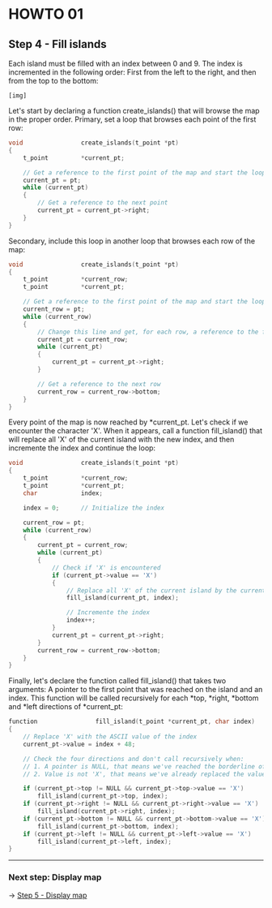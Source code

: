 # HOWTO 01
## Step 4 - Fill islands

Each island must be filled with an index between 0 and 9. The index is incremented in the following order: First from the left to the right, and then from the top to the bottom:

	[img]

Let's start by declaring a function create_islands() that will browse the map in the proper order. Primary, set a loop that browses each point of the first row:

```c
void				create_islands(t_point *pt)
{
	t_point         *current_pt;

	// Get a reference to the first point of the map and start the loop
	current_pt = pt;
	while (current_pt)
	{
		// Get a reference to the next point
		current_pt = current_pt->right;
	}
}
```

Secondary, include this loop in another loop that browses each row of the map:

```c
void				create_islands(t_point *pt)
{
	t_point         *current_row;
	t_point         *current_pt;

	// Get a reference to the first point of the map and start the loop
	current_row = pt;
	while (current_row)
	{
		// Change this line and get, for each row, a reference to the first point and start the loop
		current_pt = current_row;
		while (current_pt)
		{
			current_pt = current_pt->right;
		}

		// Get a reference to the next row
		current_row = current_row->bottom;
	}
}
```

Every point of the map is now reached by *current_pt. Let's check if we encounter the character 'X'. When it appears, call a function fill_island() that will replace all 'X' of the current island with the new index, and then incremente the index and continue the loop:

```c
void				create_islands(t_point *pt)
{
	t_point         *current_row;
	t_point         *current_pt;
	char            index;

	index = 0;      // Initialize the index

	current_row = pt;
	while (current_row)
	{
		current_pt = current_row;
		while (current_pt)
		{
			// Check if 'X' is encountered
			if (current_pt->value == 'X')
			{
				// Replace all 'X' of the current island by the current index
				fill_island(current_pt, index);

				// Incremente the index
				index++;
			}
			current_pt = current_pt->right;
		}
		current_row = current_row->bottom;
	}
}
```

Finally, let's declare the function called fill_island() that takes two arguments: A pointer to the first point that was reached on the island and an index. This function will be called recursively for each *top, *right, *bottom and *left directions of *current_pt:

```c
function				fill_island(t_point *current_pt, char index)
{
	// Replace 'X' with the ASCII value of the index
	current_pt->value = index + 48;

	// Check the four directions and don't call recursively when:
	// 1. A pointer is NULL, that means we've reached the borderline of the map
	// 2. Value is not 'X', that means we've already replaced the value or this is water!

	if (current_pt->top != NULL && current_pt->top->value == 'X')
		fill_island(current_pt->top, index);
	if (current_pt->right != NULL && current_pt->right->value == 'X')
		fill_island(current_pt->right, index);
	if (current_pt->bottom != NULL && current_pt->bottom->value == 'X')
		fill_island(current_pt->bottom, index);
	if (current_pt->left != NULL && current_pt->left->value == 'X')
		fill_island(current_pt->left, index);
}
```

***

### Next step: Display map

-> [Step 5 - Display map](https://github.com/jgigault/HOWTO-quadruply-linked-list/blob/master/README_STEP5.md)